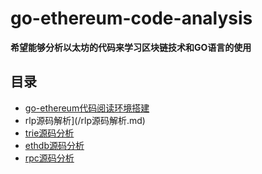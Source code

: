 # go-ethereum-code-analysis

**希望能够分析以太坊的代码来学习区块链技术和GO语言的使用**


## 目录

- [go-ethereum代码阅读环境搭建](/go-ethereum源码阅读环境搭建.md)
- rlp源码解析](/rlp源码解析.md)
- [trie源码分析](/trie%20源码分析.md)
- [ethdb源码分析](/ethdb源码分析.md)
- [rpc源码分析](/rpc%20源码分析.md)
